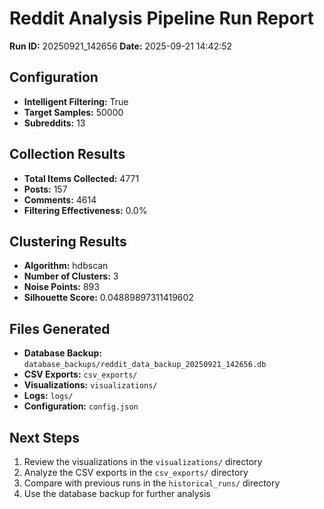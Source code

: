 # Reddit Analysis Pipeline Run Report

**Run ID:** 20250921_142656
**Date:** 2025-09-21 14:42:52

## Configuration

- **Intelligent Filtering:** True
- **Target Samples:** 50000
- **Subreddits:** 13

## Collection Results

- **Total Items Collected:** 4771
- **Posts:** 157
- **Comments:** 4614
- **Filtering Effectiveness:** 0.0%

## Clustering Results

- **Algorithm:** hdbscan
- **Number of Clusters:** 3
- **Noise Points:** 893
- **Silhouette Score:** 0.04889897311419602

## Files Generated

- **Database Backup:** `database_backups/reddit_data_backup_20250921_142656.db`
- **CSV Exports:** `csv_exports/`
- **Visualizations:** `visualizations/`
- **Logs:** `logs/`
- **Configuration:** `config.json`

## Next Steps

1. Review the visualizations in the `visualizations/` directory
2. Analyze the CSV exports in the `csv_exports/` directory
3. Compare with previous runs in the `historical_runs/` directory
4. Use the database backup for further analysis
